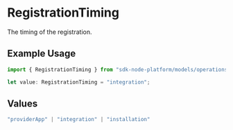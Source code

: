# RegistrationTiming

The timing of the registration.

## Example Usage

```typescript
import { RegistrationTiming } from "sdk-node-platform/models/operations";

let value: RegistrationTiming = "integration";
```

## Values

```typescript
"providerApp" | "integration" | "installation"
```